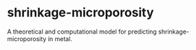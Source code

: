 # shrinkage-microporosity
A theoretical and computational model for predicting shrinkage-microporosity in metal. 
